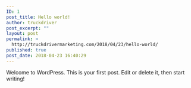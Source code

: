 ```yaml
---
ID: 1
post_title: Hello world!
author: truckdriver
post_excerpt: ""
layout: post
permalink: >
  http://truckdrivermarketing.com/2018/04/23/hello-world/
published: true
post_date: 2018-04-23 16:40:29
---
```

Welcome to WordPress. This is your first post. Edit or delete it, then start writing!